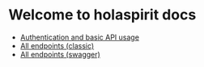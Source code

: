 # Welcome to holaspirit docs

* [Authentication and basic API usage](api.md)
* [All endpoints (classic)](https://app.holaspirit.com/api/doc/)
* [All endpoints (swagger)](https://app.holaspirit.com/api/swagger/)